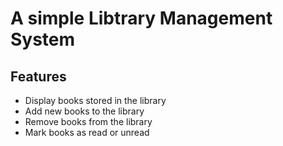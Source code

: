 # A simple Libtrary  Management System 

## Features
- Display books stored in the library
- Add new books to the library
- Remove books from the library
- Mark books as read or unread
